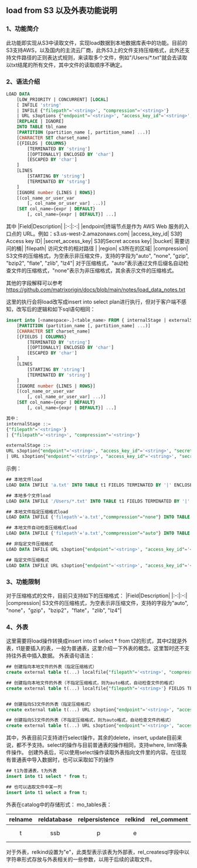 ## load from S3 以及外表功能说明
### 1、功能简介
 此功能即实现从S3中读取文件，实现load数据到本地数据库表中的功能。目前的S3支持AWS，以及国内的主流云厂商，此外S3上的文件支持压缩格式，此外还支持文件路径的正则表达式规则，来读取多个文件，例如"/Users/*.txt"就会去读取以txt结尾的所有文件，其中文件的读取顺序不确定。
 
### 2、语法介绍
```sql
LOAD DATA
    [LOW_PRIORITY | CONCURRENT] [LOCAL]
    [ INFILE 'string'
    | INFILE {"filepath"='<string>', "compression"='<string>'}
    | URL s3options {"endpoint"='<string>', "access_key_id"='<string>', "secret_access_key"='<string>', "bucket"='<string>', "filepath"='<string>', "region"='<string>', "compression"='<string>'}
    [REPLACE | IGNORE]
    INTO TABLE tbl_name
    [PARTITION (partition_name [, partition_name] ...)]
    [CHARACTER SET charset_name]
    [{FIELDS | COLUMNS}
        [TERMINATED BY 'string']
        [[OPTIONALLY] ENCLOSED BY 'char']
        [ESCAPED BY 'char']
    ]
    [LINES
        [STARTING BY 'string']
        [TERMINATED BY 'string']
    ]
    [IGNORE number {LINES | ROWS}]
    [(col_name_or_user_var
        [, col_name_or_user_var] ...)]
    [SET col_name={expr | DEFAULT}
        [, col_name={expr | DEFAULT}] ...]
```
其中
|Field|Description|
|:-:|:-:|
|endpoint|终端节点是作为 AWS Web 服务的入口点的 URL。例如：s3.us-west-2.amazonaws.com|
|access_key_id| S3的Access key ID|
|secret_access_key| S3的Secret access key|
|bucket| 需要访问的桶|
|filepath| 访问文件的相对路径 |
|region| s3所在的区域|
|compression| S3文件的压缩格式，为空表示非压缩文件，支持的字段为"auto", "none", "gzip", "bzip2", "flate", "zlib", "lz4"|
对于压缩格式，"auto"表示通过文件后缀名自动检查文件的压缩格式，"none"表示为非压缩格式，其余表示文件的压缩格式。

其他的字段解释可以参考 https://github.com/matrixorigin/docs/blob/main/notes/load_data_notes.txt

这里的执行会将load改写成insert into select plan进行执行，但对于客户端不感知，改写后的逻辑和如下sql语句相同：
```sql
insert into [<namespace>.]<table_name> FROM { internalStage | externalStage }
    [PARTITION (partition_name [, partition_name] ...)]
    [CHARACTER SET charset_name]
    [{FIELDS | COLUMNS}
        [TERMINATED BY 'string']
        [[OPTIONALLY] ENCLOSED BY 'char']
        [ESCAPED BY 'char']
    ]
    [LINES
        [STARTING BY 'string']
        [TERMINATED BY 'string']
    ]
    [IGNORE number {LINES | ROWS}]
    [(col_name_or_user_var
        [, col_name_or_user_var] ...)]
    [SET col_name={expr | DEFAULT}
        [, col_name={expr | DEFAULT}] ...]

其中：
internalStage ::= 
{"filepath"='<string>'}
| {"filepath"='<string>', "compression"='<string>'}

externalStage ::=
URL s3option{"endpoint"='<string>', "access_key_id"='<string>', "secret_access_key"='<string>', "bucket"='<string>', "filepath"='<string>', "region"='<string>'}
| URL s3option{"endpoint"='<string>', "access_key_id"='<string>', "secret_access_key"='<string>', "bucket"='<string>', "filepath"='<string>', "region"='<string>' "compression"='<string>'}
```


示例：
```sql
## 本地文件load
LOAD DATA INFILE 'a.txt' INTO TABLE t1 FIELDS TERMINATED BY '|' ENCLOSED BY '\"' LINES TERMINATED BY '\n' IGNORE 1 LINES;

## 本地多个文件load
LOAD DATA INFILE '/Users/*.txt' INTO TABLE t1 FIELDS TERMINATED BY '|' ENCLOSED BY '\"' LINES TERMINATED BY '\n' IGNORE 1 LINES;

## 本地文件指定压缩格式load
LOAD DATA INFILE {'filepath'='a.txt',"commpression"="none"} INTO TABLE t1 FIELDS TERMINATED BY '|' ENCLOSED BY '\"' LINES TERMINATED BY '\n' IGNORE 1 LINES;

## 本地文件自动检查压缩格式load
LOAD DATA INFILE {'filepath'='a.txt',"commpression"="auto"} INTO TABLE t1 FIELDS TERMINATED BY '|' ENCLOSED BY '\"' LINES TERMINATED BY '\n' IGNORE 1 LINES;

## 非指定文件压缩格式
LOAD DATA INFILE URL s3option{"endpoint"='<string>', "access_key_id"='<string>', "secret_access_key"='<string>', "bucket"='<string>', "filepath"='<string>', "region"='<string>'} INTO TABLE t1 FIELDS TERMINATED BY ',' ENCLOSED BY '\"' LINES TERMINATED BY '\n';

## 指定文件压缩格式
LOAD DATA INFILE URL s3option{"endpoint"='<string>', "access_key_id"='<string>', "secret_access_key"='<string>', "bucket"='<string>', "filepath"='<string>', "region"='<string>', "compression"='<string>'} INTO TABLE t1 FIELDS TERMINATED BY ',' ENCLOSED BY '\"' LINES TERMINATED BY '\n';

```

### 3、功能限制
对于压缩格式的文件，目前只支持如下的压缩格式：
|Field|Description|
|:-:|:-:|
|compression| S3文件的压缩格式，为空表示非压缩文件，支持的字段为"auto", "none"，"gzip"，"bzip2"，"flate"，"zlib", "lz4"|

### 4、外表
这里需要将load操作转换成insert into t1 select * from t2的形式，其中t2就是外表，t1是要插入的表，一般为普通表，这里介绍一下外表的概念。这里暂时还不支持往外表中插入数据。
外表语句语法：
```sql
## 创建指向本地文件的外表（指定压缩格式）
create external table t(...) localfile{"filepath"='<string>', "compression"='<string>'} FIELDS TERMINATED BY ',' ENCLOSED BY '\"' LINES TERMINATED BY '\n';

## 创建指向本地文件的外表（不指定压缩格式，则为auto格式，自动检查文件的格式）
create external table t(...) localfile{"filepath"='<string>'} FIELDS TERMINATED BY ',' ENCLOSED BY '\"' LINES TERMINATED BY '\n';


## 创建指向S3文件的外表（指定压缩格式）
create external table t(...) URL s3option{"endpoint"='<string>', "access_key_id"='<string>', "secret_access_key"='<string>', "bucket"='<string>', "filepath"='<string>', "region"='<string>', "compression"='<string>'} FIELDS TERMINATED BY ',' ENCLOSED BY '\"' LINES TERMINATED BY '\n';

## 创建指向S3文件的外表（不指定压缩格式，则为auto格式，自动检查文件的格式）
create external table t(...) URL s3option{"endpoint"='<string>', "access_key_id"='<string>', "secret_access_key"='<string>', "bucket"='<string>', "filepath"='<string>', "region"='<string>'} FIELDS TERMINATED BY ',' ENCLOSED BY '\"' LINES TERMINATED BY '\n';
```

其中，外表目前只支持进行select操作，其余的delete，insert, update目前来说，都不予支持。select的操作与目前普通表的操作相同，支持where, limit等条件操作。
创建外表后，可以使用select操作读取外表指向文件里的内容。在往现有普通表中导入数据时，也可以采取如下的操作
```sql
## t1为普通表，t为外表
insert into t1 select * from t;

## 也可以选取文件中某一列
insert into t1 select a from t;
```

外表在catalog中的存储形式：
mo_tables表：

|relname|reldatabase|relpersistence|relkind|rel_comment|rel_createsql|
|:-:|:-:|:-:|:-:|:-:|:-:|
|t|ssb|p|e|| {"Fields":null,"Lines":null,"IgnoredLines":0,"ColumnList":null,"Assignments":null,"Filepath":"/Users/wangjian/test/a.txt","Config":{"Endpoint":"","Bucket":"","KeyPrefix":""},"LoadType":0,"CompressType":"auto","S3options":null}|

对于外表，relkind设置为"e"，此类型表示该表为外部表，rel_createsql字段中以字符串形式存放与外表相关的一些参数，以用于后续的读取文件。


